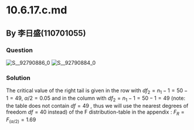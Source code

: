 # 10.6.17.c.md

## By 李日盛(110701055)

### Question
![S__92790886_0](https://github.com/HWTeng-Course/202402-Statistics/assets/162116209/5fa5d1f1-1202-41bb-930f-8f85b6307706)
![S__92790884_0](https://github.com/HWTeng-Course/202402-Statistics/assets/162116209/eba7c9d4-1348-4db0-bdf8-1c61ea3775f1)


### Solution
The critical value of the right tail is given in the row with $df_{2} = n_{1} - 1 = 50 - 1 = 49$, $\alpha/2 = 0.05$ and in the column with $df_{2} = n_{1} - 1 = 50 - 1 = 49$ (note: the table does not contain $df=49$ , thus we will use the nearest degrees of freedom $df=40$ instead) of the F distribution-table in the appendix :
$F_{R} = F_{(\alpha/2)} = 1.69$


